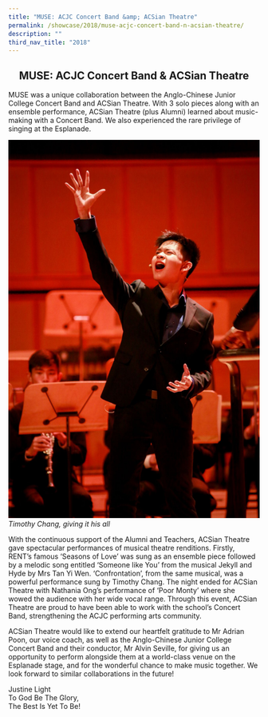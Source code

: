 ```yaml
---
title: "MUSE: ACJC Concert Band &amp; ACSian Theatre"
permalink: /showcase/2018/muse-acjc-concert-band-n-acsian-theatre/
description: ""
third_nav_title: "2018"
---
```

## <center> MUSE: ACJC Concert Band &amp; ACSian Theatre </center>
 
MUSE was a unique collaboration between the Anglo-Chinese Junior College Concert Band and ACSian Theatre. With 3 solo pieces along with an ensemble performance, ACSian Theatre (plus Alumni) learned about music-making with a Concert Band. We also experienced the rare privilege of singing at the Esplanade.

![](/images/MUSE%203.jpeg)
_Timothy Chang, giving it his all_

With the continuous support of the Alumni and Teachers, ACSian Theatre gave spectacular performances of musical theatre renditions. Firstly, RENT’s famous ‘Seasons of Love’ was sung as an ensemble piece followed by a melodic song entitled ‘Someone like You’ from the musical Jekyll and Hyde by Mrs Tan Yi Wen. ‘Confrontation’, from the same musical, was a powerful performance sung by Timothy Chang. The night ended for ACSian Theatre with Nathania Ong’s performance of ‘Poor Monty’ where she wowed the audience with her wide vocal range. Through this event, ACSian Theatre are proud to have been able to work with the school’s Concert Band, strengthening the ACJC performing arts community.

  

ACSian Theatre would like to extend our heartfelt gratitude to Mr Adrian Poon, our voice coach, as well as the Anglo-Chinese Junior College Concert Band and their conductor, Mr Alvin Seville, for giving us an opportunity to perform alongside them at a world-class venue on the Esplanade stage, and for the wonderful chance to make music together. We look forward to similar collaborations in the future!

  

Justine Light<br>
To God Be The Glory,<br>
The Best Is Yet To Be!